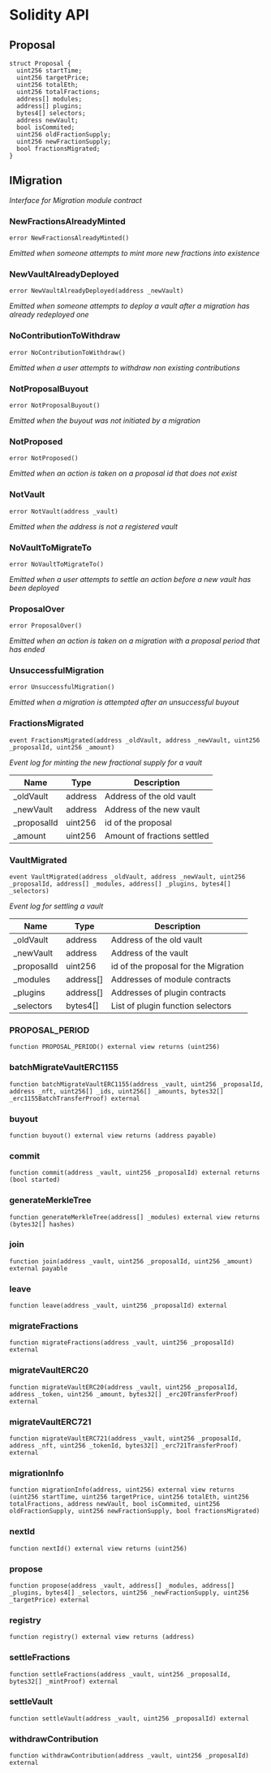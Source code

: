# Solidity API

## Proposal

```solidity
struct Proposal {
  uint256 startTime;
  uint256 targetPrice;
  uint256 totalEth;
  uint256 totalFractions;
  address[] modules;
  address[] plugins;
  bytes4[] selectors;
  address newVault;
  bool isCommited;
  uint256 oldFractionSupply;
  uint256 newFractionSupply;
  bool fractionsMigrated;
}
```

## IMigration

_Interface for Migration module contract_

### NewFractionsAlreadyMinted

```solidity
error NewFractionsAlreadyMinted()
```

_Emitted when someone attempts to mint more new fractions into existence_

### NewVaultAlreadyDeployed

```solidity
error NewVaultAlreadyDeployed(address _newVault)
```

_Emitted when someone attempts to deploy a vault after a migration has already redeployed one_

### NoContributionToWithdraw

```solidity
error NoContributionToWithdraw()
```

_Emitted when a user attempts to withdraw non existing contributions_

### NotProposalBuyout

```solidity
error NotProposalBuyout()
```

_Emitted when the buyout was not initiated by a migration_

### NotProposed

```solidity
error NotProposed()
```

_Emitted when an action is taken on a proposal id that does not exist_

### NotVault

```solidity
error NotVault(address _vault)
```

_Emitted when the address is not a registered vault_

### NoVaultToMigrateTo

```solidity
error NoVaultToMigrateTo()
```

_Emitted when a user attempts to settle an action before a new vault has been deployed_

### ProposalOver

```solidity
error ProposalOver()
```

_Emitted when an action is taken on a migration with a proposal period that has ended_

### UnsuccessfulMigration

```solidity
error UnsuccessfulMigration()
```

_Emitted when a migration is attempted after an unsuccessful buyout_

### FractionsMigrated

```solidity
event FractionsMigrated(address _oldVault, address _newVault, uint256 _proposalId, uint256 _amount)
```

_Event log for minting the new fractional supply for a vault_

| Name | Type | Description |
| ---- | ---- | ----------- |
| _oldVault | address | Address of the old vault |
| _newVault | address | Address of the new vault |
| _proposalId | uint256 | id of the proposal |
| _amount | uint256 | Amount of fractions settled |

### VaultMigrated

```solidity
event VaultMigrated(address _oldVault, address _newVault, uint256 _proposalId, address[] _modules, address[] _plugins, bytes4[] _selectors)
```

_Event log for settling a vault_

| Name | Type | Description |
| ---- | ---- | ----------- |
| _oldVault | address | Address of the old vault |
| _newVault | address | Address of the vault |
| _proposalId | uint256 | id of the proposal for the Migration |
| _modules | address[] | Addresses of module contracts |
| _plugins | address[] | Addresses of plugin contracts |
| _selectors | bytes4[] | List of plugin function selectors |

### PROPOSAL_PERIOD

```solidity
function PROPOSAL_PERIOD() external view returns (uint256)
```

### batchMigrateVaultERC1155

```solidity
function batchMigrateVaultERC1155(address _vault, uint256 _proposalId, address _nft, uint256[] _ids, uint256[] _amounts, bytes32[] _erc1155BatchTransferProof) external
```

### buyout

```solidity
function buyout() external view returns (address payable)
```

### commit

```solidity
function commit(address _vault, uint256 _proposalId) external returns (bool started)
```

### generateMerkleTree

```solidity
function generateMerkleTree(address[] _modules) external view returns (bytes32[] hashes)
```

### join

```solidity
function join(address _vault, uint256 _proposalId, uint256 _amount) external payable
```

### leave

```solidity
function leave(address _vault, uint256 _proposalId) external
```

### migrateFractions

```solidity
function migrateFractions(address _vault, uint256 _proposalId) external
```

### migrateVaultERC20

```solidity
function migrateVaultERC20(address _vault, uint256 _proposalId, address _token, uint256 _amount, bytes32[] _erc20TransferProof) external
```

### migrateVaultERC721

```solidity
function migrateVaultERC721(address _vault, uint256 _proposalId, address _nft, uint256 _tokenId, bytes32[] _erc721TransferProof) external
```

### migrationInfo

```solidity
function migrationInfo(address, uint256) external view returns (uint256 startTime, uint256 targetPrice, uint256 totalEth, uint256 totalFractions, address newVault, bool isCommited, uint256 oldFractionSupply, uint256 newFractionSupply, bool fractionsMigrated)
```

### nextId

```solidity
function nextId() external view returns (uint256)
```

### propose

```solidity
function propose(address _vault, address[] _modules, address[] _plugins, bytes4[] _selectors, uint256 _newFractionSupply, uint256 _targetPrice) external
```

### registry

```solidity
function registry() external view returns (address)
```

### settleFractions

```solidity
function settleFractions(address _vault, uint256 _proposalId, bytes32[] _mintProof) external
```

### settleVault

```solidity
function settleVault(address _vault, uint256 _proposalId) external
```

### withdrawContribution

```solidity
function withdrawContribution(address _vault, uint256 _proposalId) external
```

